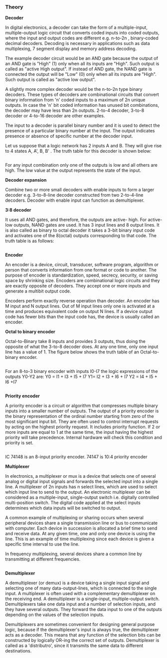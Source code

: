 ### Theory

**Decoder**

In digital electronics, a decoder can take the form of a multiple-input, multiple-output logic circuit that converts coded inputs into coded outputs, where the input and output codes are different e.g. n-to-2n , binary-coded decimal decoders. Decoding is necessary in applications such as data multiplexing, 7 segment display and memory address decoding.

The example decoder circuit would be an AND gate because the output of an AND gate is "High" (1) only when all its inputs are "High". Such output is called as "active High output". If instead of AND gate, the NAND gate is connected the output will be "Low" (0) only when all its inputs are "High". Such output is called as "active low output".

A slightly more complex decoder would be the n-to-2n type binary decoders. These types of decoders are combinational circuits that convert binary information from 'n' coded inputs to a maximum of 2n unique outputs. In case the 'n' bit coded information has unused bit combinations, the decoder may have less than 2n outputs. 2-to-4 decoder, 3-to-8 decoder or 4-to-16 decoder are other examples.

The input to a decoder is parallel binary number and it is used to detect the presence of a particular binary number at the input. The output indicates presence or absence of specific number at the decoder input.

Let us suppose that a logic network has 2 inputs A and B. They will give rise to 4 states A, A', B, B' . The truth table for this decoder is shown below:

<center><img src="images/img1.JPG" title="" /></center>

<center><img src="images/img2.JPG" title="" /></center>

<center><img src="images/img3.JPG" title="" /></center>

 For any input combination only one of the outputs is low and all others are high. The low value at the output represents the state of the input.

**Decoder expansion**

Combine two or more small decoders with enable inputs to form a larger decoder e.g. 3-to-8-line decoder constructed from two 2-to-4-line decoders.
Decoder with enable input can function as demultiplexer.

**3:8 decoder**

It uses all AND gates, and therefore, the outputs are active- high. For active- low outputs, NAND gates are used. It has 3 input lines and 8 output lines. It is also called as binary to octal decoder it takes a 3-bit binary input code and activates one of the 8(octal) outputs corresponding to that code. The truth table is as follows:

<center><img src="images/img4.JPG" title="" /></center>

<center><img src="images/img5.JPG" title="" /></center>

**Encoder**

An encoder is a device, circuit, transducer, software program, algorithm or person that converts information from one format or code to another. The purpose of encoder is standardization, speed, secrecy, security, or saving space by shrinking size. Encoders are combinational logic circuits and they are exactly opposite of decoders. They accept one or more inputs and generate a multibit output code.

Encoders perform exactly reverse operation than decoder. An encoder has M input and N output lines. Out of M input lines only one is activated at a time and produces equivalent code on output N lines. If a device output code has fewer bits than the input code has, the device is usually called an encoder.

**Octal to binary encoder**

Octal-to-Binary take 8 inputs and provides 3 outputs, thus doing the opposite of what the 3-to-8 decoder does. At any one time, only one input line has a value of 1. The figure below shows the truth table of an Octal-to-binary encoder.

<center><img src="images/img6.JPG" title="" /></center>

For an 8-to-3 binary encoder with inputs I0-I7 the logic expressions of the outputs Y0-Y2 are:
Y0 = I1 + I3 + I5 + I7
Y1= I2 + I3 + I6 + I7
Y2 = I4 + I5 + I6 +I7

<center><img src="images/img7.JPG" title="" /></center>

**Priority encoder**

A priority encoder is a circuit or algorithm that compresses multiple binary inputs into a smaller number of outputs. The output of a priority encoder is the binary representation of the ordinal number starting from zero of the most significant input bit. They are often used to control interrupt requests by acting on the highest priority request. It includes priority function. If 2 or more inputs are equal to 1 at the same time, the input having the highest priority will take precedence. Internal hardware will check this condition and priority is set.

<center><img src="images/img8.JPG" title="" /></center>

<center><img src="images/img9.JPG" title="" /></center>

 IC 74148 is an 8-input priority encoder. 74147 is 10:4 priority encoder

  

**Multiplexer**

In electronics, a multiplexer or mux is a device that selects one of several analog or digital input signals and forwards the selected input into a single line. A multiplexer of 2n inputs has n select lines, which are used to select which input line to send to the output. An electronic multiplexer can be considered as a multiple-input, single-output switch i.e. digitally controlled multi-position switch. The digital code applied at the select inputs determines which data inputs will be switched to output.

A common example of multiplexing or sharing occurs when several peripheral devices share a single transmission line or bus to communicate with computer. Each device in succession is allocated a brief time to send and receive data. At any given time, one and only one device is using the line. This is an example of time multiplexing since each device is given a specific time interval to use the line.

In frequency multiplexing, several devices share a common line by transmitting at different frequencies.

<center><img src="images/img10.JPG" title="" /></center> 

<center><img src="images/img11.JPG" title="" /></center>

**Demultiplexer**

A demultiplexer (or demux) is a device taking a single input signal and selecting one of many data-output-lines, which is connected to the single input. A multiplexer is often used with a complementary demultiplexer on the receiving end. A demultiplexer is a single-input, multiple-output switch. Demultiplexers take one data input and a number of selection inputs, and they have several outputs. They forward the data input to one of the outputs depending on the values of the selection inputs.

Demultiplexers are sometimes convenient for designing general purpose logic, because if the demultiplexer's input is always true, the demultiplexer acts as a decoder. This means that any function of the selection bits can be constructed by logically OR-ing the correct set of outputs. Demultiplexer is called as a 'distributro', since it transmits the same data to different destinations.

<center><img src="images/img12.JPG" title="" /></center>

<center><img src="images/img13.JPG" title="" /></center>
